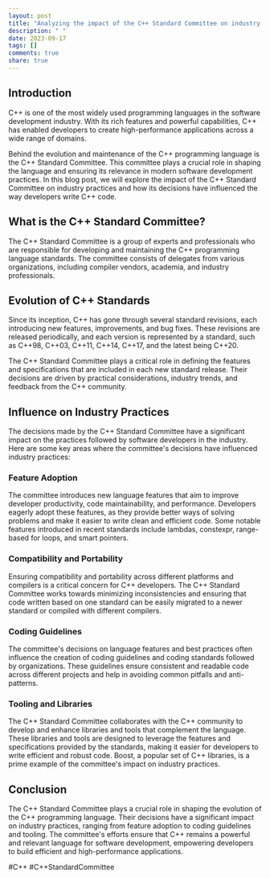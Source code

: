 ```yaml
---
layout: post
title: "Analyzing the impact of the C++ Standard Committee on industry practices"
description: " "
date: 2023-09-17
tags: []
comments: true
share: true
---
```


## Introduction

C++ is one of the most widely used programming languages in the software development industry. With its rich features and powerful capabilities, C++ has enabled developers to create high-performance applications across a wide range of domains. 

Behind the evolution and maintenance of the C++ programming language is the C++ Standard Committee. This committee plays a crucial role in shaping the language and ensuring its relevance in modern software development practices. In this blog post, we will explore the impact of the C++ Standard Committee on industry practices and how its decisions have influenced the way developers write C++ code.

## What is the C++ Standard Committee?

The C++ Standard Committee is a group of experts and professionals who are responsible for developing and maintaining the C++ programming language standards. The committee consists of delegates from various organizations, including compiler vendors, academia, and industry professionals.

## Evolution of C++ Standards

Since its inception, C++ has gone through several standard revisions, each introducing new features, improvements, and bug fixes. These revisions are released periodically, and each version is represented by a standard, such as C++98, C++03, C++11, C++14, C++17, and the latest being C++20.

The C++ Standard Committee plays a critical role in defining the features and specifications that are included in each new standard release. Their decisions are driven by practical considerations, industry trends, and feedback from the C++ community.

## Influence on Industry Practices

The decisions made by the C++ Standard Committee have a significant impact on the practices followed by software developers in the industry. Here are some key areas where the committee's decisions have influenced industry practices:

### Feature Adoption

The committee introduces new language features that aim to improve developer productivity, code maintainability, and performance. Developers eagerly adopt these features, as they provide better ways of solving problems and make it easier to write clean and efficient code. Some notable features introduced in recent standards include lambdas, constexpr, range-based for loops, and smart pointers.

### Compatibility and Portability

Ensuring compatibility and portability across different platforms and compilers is a critical concern for C++ developers. The C++ Standard Committee works towards minimizing inconsistencies and ensuring that code written based on one standard can be easily migrated to a newer standard or compiled with different compilers.

### Coding Guidelines

The committee's decisions on language features and best practices often influence the creation of coding guidelines and coding standards followed by organizations. These guidelines ensure consistent and readable code across different projects and help in avoiding common pitfalls and anti-patterns.

### Tooling and Libraries

The C++ Standard Committee collaborates with the C++ community to develop and enhance libraries and tools that complement the language. These libraries and tools are designed to leverage the features and specifications provided by the standards, making it easier for developers to write efficient and robust code. Boost, a popular set of C++ libraries, is a prime example of the committee's impact on industry practices.

## Conclusion

The C++ Standard Committee plays a crucial role in shaping the evolution of the C++ programming language. Their decisions have a significant impact on industry practices, ranging from feature adoption to coding guidelines and tooling. The committee's efforts ensure that C++ remains a powerful and relevant language for software development, empowering developers to build efficient and high-performance applications.

#C++ #C++StandardCommittee